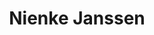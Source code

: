 ---
category: residents
layout: post
title: Nienke Janssen
profession: furniture design
website: www.nienkejanssen.com
---